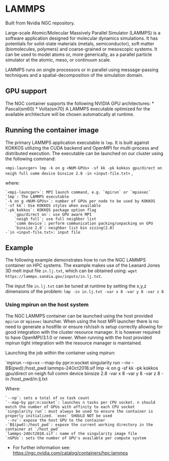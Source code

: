 # LAMMPS

Built from Nvidia NGC repository.

Large-scale Atomic/Molecular Massively Parallel Simulator (LAMMPS) is a software application designed for molecular dynamics simulations. It has potentials for solid-state materials (metals, semiconductor), soft matter (biomolecules, polymers) and coarse-grained or mesoscopic systems. It can be used to model atoms or, more generically, as a parallel particle simulator at the atomic, meso, or continuum scale.

LAMMPS runs on single processors or in parallel using message-passing techniques and a spatial-decomposition of the simulation domain.

## GPU support

The NGC container supports the following NVIDIA GPU architectures:
    * Pascal(sm60)
    * Volta(sm70)
A LAMMPS executable optimized for the available architecture will be chosen automatically at runtime.

## Running the container image

The primary LAMMPS application executable is `lmp`. It is built against KOKKOS utilizing the CUDA backend and OpenMPI for multi-process and distributed execution. The executable can be launched on our cluster using the following command:

`<mpi-launcger> lmp -k on g <NUM-GPUs> -sf kk -pk kokkos gpu/direct on neigh full comm device binsize 2.8 -in <input-file.txt>` ,

where:

    `<mpi-launcger>`: MPI launch command, e.g. `mpirun` or `mpiexec`
    `lmp`: The LAMMPS executable
    `-k on g <NUM-GPUs>`: number of GPUs per node to be used by KOKKOS
    `-sf kk`: Use KOKKOS styles when available
    `-pk kokkos`: KOKKOS package option flag
        `gpu/direct on`: use GPU aware MPI
        `neigh full`: use full neighbor list
        `comm device`: perform communication packing/unpacking on GPU
        `binsize 2.8`: neighbor list bin sizing(2.8)
    -`in <input-file.txt>: input file


## Example

The following example demonstrates how to run the NGC LAMMPS container on HPC systems. The example makes use of the Leanard Jones 3D melt input file `in.lj.txt`, which can be obtained using: `wget https://lammps.sandia.gov/inputs/in.lj.txt`.

The input file `in.lj.txt` can be tuned at runtime by setting the x,y,z dimensions of the problem: `lmp -in in.lj.txt -var x 8 -var y 8 -var z 8`

### Using mpirun on the host system

The NGC LAMMPS container can be launched using the host provided `mpirun` or `mpiexec` launcher. When using the host MPI launcher there is no need to generate a hostfile or ensure rsh/ssh is setup correctly allowing for good integration with the cluster resource manager. It is however required to have OpenMPI/3.1.0 or newer. When running with the host provided mpirun tight integration with the resource manager is maintained.

Launching the job within the container using mpirun:

`mpirun --np=xx --map-by ppr:n:socket singularity run --nv -B$(pwd):/host_pwd lammps-24Oct2018.sif lmp -k on g <nGPUs> -sf kk -pk kokkos gpu/direct on neigh full comm device binsize 2.8 -var x 8 -var y 8 -var z 8 -in /host_pwd/in.lj.txt

Where:

    `--np`: sets a total of xx task count
    `--map-by ppr:n:socket`: launches n tasks per CPU socket. n should match the number of GPUs with affinity to each CPU socket
    `singularity run`: must always be used to ensure the container is properly initialized. `exec` SHOULD NOT be used
    `--nv`: expose the host GPU to the container
    -`B$(pwd):/host_pwd`: expose the current working directory in the container at `/host_pwd`
    `lammps-24Oct2018.sif`: name of the singularity image file
    `nGPUs`: sets the number of GPU's available per compute system 
    

* For further information see: <https://ngc.nvidia.com/catalog/containers/hpc:lammps>